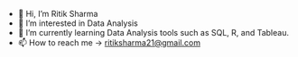 - 👋 Hi, I’m Ritik Sharma
- 👀 I’m interested in Data Analysis
- 🌱 I’m currently learning Data Analysis tools such as SQL, R, and Tableau. 
- 📫 How to reach me -> ritiksharma21@gmail.com

<!---
ritiksharma4/ritiksharma4 is a ✨ special ✨ repository because its `README.md` (this file) appears on your GitHub profile.
You can click the Preview link to take a look at your changes.
--->

